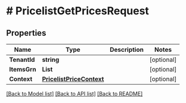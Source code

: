 # # PricelistGetPricesRequest


## Properties 


Name | Type | Description | Notes
------------ | ------------- | ------------- | -------------
**TenantId**| **string** |   | [optional]
**ItemsGrn**| **List<string>** |   | [optional]
**Context**| [**PricelistPriceContext**](PricelistPriceContext.md) |   | [optional]


[[Back to Model list]](../../README.md#models) [[Back to API list]](../../README.md#endpoints) [[Back to README]](../../README.md)

